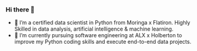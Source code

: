 ### Hi there 👋
- 🔭 I’m a certified data scientist in Python from Moringa x Flatiron. 
     Highly Skilled in data analysis, artificial intelligence & machine learning.
- 🌱 I’m currently pursuing software engineering at ALX x Holberton to improve my Python coding skills and execute end-to-end data projects.


<!--
**Mythamor/Mythamor** is a ✨ _special_ ✨ repository because its `README.md` (this file) appears on your GitHub profile.

Here are some ideas to get you started:

- 🔭 I’m currently working on ...
- 🌱 I’m currently learning ...
- 👯 I’m looking to collaborate on ...
- 🤔 I’m looking for help with ...
- 💬 Ask me about ...
- 📫 How to reach me: ...
- 😄 Pronouns: ...
- ⚡ Fun fact: ...
-->
